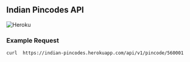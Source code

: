 ## Indian Pincodes API

![Heroku](https://pyheroku-badge.herokuapp.com/?app=indian-pincodes&path=/api/v1/pincode/560001&style=flat)

### Example Request

```console
curl  https://indian-pincodes.herokuapp.com/api/v1/pincode/560001
```
